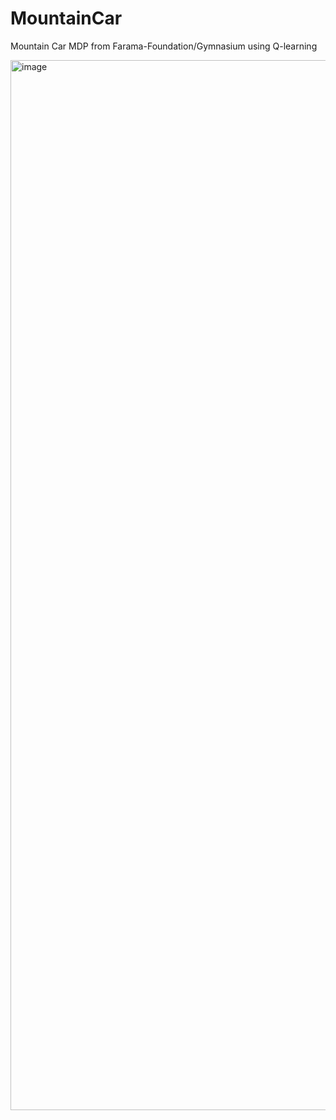 # MountainCar

Mountain Car MDP from Farama-Foundation/Gymnasium using Q-learning

<img width="1680" alt="image" src="https://user-images.githubusercontent.com/50134239/231055979-f4a7df3b-a4fa-40ef-ae75-ca717c9330e5.png">
